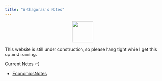 ```yaml
---
title: "π-thagoras's Notes"
---
```


<center><img src="assets/images/Waving_Pi.png" width="69"></center>

This website is still under construction, so please hang tight while I get this up and running.


Current Notes :-)
- [EconomicsNotes](EconomicsNotes.md)
